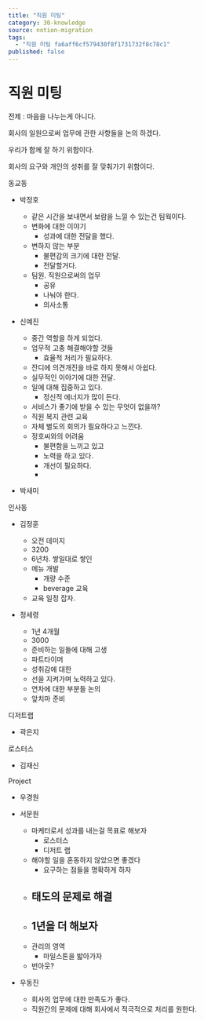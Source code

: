 ```yaml
---
title: "직원 미팅"
category: 30-knowledge
source: notion-migration
tags:
  - "직원 미팅 fa6aff6cf579430f8f1731732f8c78c1"
published: false
---
```


# 직원 미팅

전제 : 마음을 나누는게 아니다.

회사의 일원으로써 업무에 관한 사항들을 논의 하겠다.

우리가 함께 잘 하기 위함이다.

회사의 요구와 개인의 성취를 잘 맞춰가기 위함이다.

동교동

* 박정호
  * 같은 시간을 보내면서 보람을 느낄 수 있는건 팀웍이다.
  * 변화에 대한 이야기
    * 성과에 대한 전달을 했다.
  * 변하지 않는 부분
    * 불편감의 크기에 대한 전달.
    * 전달할거다.
  * 팀원. 직원으로써의 업무
    * 공유
    * 나눠야 한다.
    * 의사소통

* 신예진
  * 중간 역할을 하게 되었다.
  * 업무적 고충 해결해야할 것들
    * 효율적 처리가 필요하다.
  * 잔디에 의견개진을 바로 하지 못해서 아쉽다.
  * 실무적인 이야기에 대한 전달.
  * 일에 대해 집중하고 있다.
    * 정신적 에너지가 많이 든다.
  * 서비스가 좋기에 받을 수 있는 무엇이 없을까?
  * 직원 복지 관련 교육
  * 자체 별도의 회의가 필요하다고 느낀다.
  * 정호씨와의 어려움
    * 불편함을 느끼고 있고
    * 노력을 하고 있다.
    * 개선이 필요하다.
    *

* 박새미

인사동

* 김정훈
  * 오전 데미지
  * 3200
  * 6년차. 쌓일대로 쌓인
  * 메뉴 개발
    * 개량 수준
    * beverage 교육
  * 교육 일정 잡자.

* 정세령
  * 1년 4개월
  * 3000
  * 준비하는 일들에 대해 고생
  * 파트타이머
  * 성취감에 대한
  * 선을 지켜가며 노력하고 있다.
  * 연차에 대한 부분들 논의
  * 앞치마 준비

디저트랩

* 곽은지

로스터스

* 김재신

Project

* 우경원

* 서문원
  * 마케터로서 성과를 내는걸 목표로 해보자
    * 로스터스
    * 디저트 랩
  * 해야할 일을 혼동하지 않았으면 좋겠다
    * 요구하는 점들을 명확하게 하자
  * ## 태도의 문제로 해결
  * ## 1년을 더 해보자
  * 관리의 영역
    * 마일스톤을 밟아가자
  * 번아웃?

* 우동진
  * 회사의 업무에 대한 만족도가 좋다.
  * 직원간의 문제에 대해 회사에서 적극적으로 처리를 원한다.
